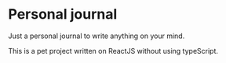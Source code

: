 # Personal journal

Just a personal journal to write anything on your mind.

This is a pet project written on ReactJS without using typeScript.


